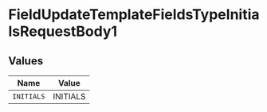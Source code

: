 # FieldUpdateTemplateFieldsTypeInitialsRequestBody1


## Values

| Name       | Value      |
| ---------- | ---------- |
| `INITIALS` | INITIALS   |